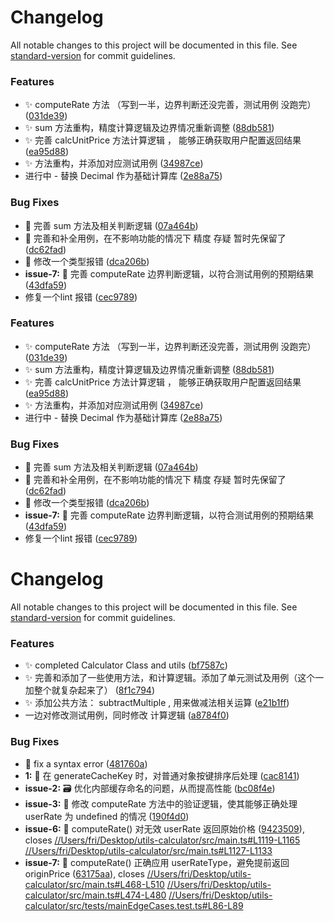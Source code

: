 # Changelog

All notable changes to this project will be documented in this file. See [standard-version](https://github.com/conventional-changelog/standard-version) for commit guidelines.


### Features

* :sparkles: computeRate 方法 （写到一半，边界判断还没完善，测试用例 没跑完） ([031de39](https://github.com/Fridolph/utils-calculator/commit/031de39da16a0741050a5544177237cf3c2e89c2))
* :sparkles: sum 方法重构，精度计算逻辑及边界情况重新调整 ([88db581](https://github.com/Fridolph/utils-calculator/commit/88db581cca5da6d41ec0a0d0e3655ade6ffc7be5))
* :sparkles: 完善  calcUnitPrice 方法计算逻辑 ， 能够正确获取用户配置返回结果 ([ea95d88](https://github.com/Fridolph/utils-calculator/commit/ea95d886d1a1546ce740afbbc4a24dce04f13876))
* :sparkles: 方法重构，并添加对应测试用例 ([34987ce](https://github.com/Fridolph/utils-calculator/commit/34987ce0291af26395c598701eebca7c0aa04fee))
* 进行中 - 替换 Decimal 作为基础计算库 ([2e88a75](https://github.com/Fridolph/utils-calculator/commit/2e88a75649688a24d9b5b6ada4ae599651012fb6))

### Bug Fixes

* :bug: 完善 sum 方法及相关判断逻辑 ([07a464b](https://github.com/Fridolph/utils-calculator/commit/07a464b7dbc01767a811c240d8d845a1da2535b7))
* :bug: 完善和补全用例，在不影响功能的情况下 精度 存疑 暂时先保留了 ([dc62fad](https://github.com/Fridolph/utils-calculator/commit/dc62fad5b24bd51e8b10a342fe4db3aaaa72e436))
* :rotating_light: 修改一个类型报错 ([dca206b](https://github.com/Fridolph/utils-calculator/commit/dca206be1db0463d64e20d280115721479642697))
* **issue-7:** :bug: 完善 computeRate 边界判断逻辑，以符合测试用例的预期结果 ([43dfa59](https://github.com/Fridolph/utils-calculator/commit/43dfa59a87fa07579c60eecc4e55a9491262defb))
* 修复一个lint 报错 ([cec9789](https://github.com/Fridolph/utils-calculator/commit/cec978927c43df897fd4e95c65a9588e8b36aa98))


### Features

* :sparkles: computeRate 方法 （写到一半，边界判断还没完善，测试用例 没跑完） ([031de39](https://github.com/Fridolph/utils-calculator/commit/031de39da16a0741050a5544177237cf3c2e89c2))
* :sparkles: sum 方法重构，精度计算逻辑及边界情况重新调整 ([88db581](https://github.com/Fridolph/utils-calculator/commit/88db581cca5da6d41ec0a0d0e3655ade6ffc7be5))
* :sparkles: 完善  calcUnitPrice 方法计算逻辑 ， 能够正确获取用户配置返回结果 ([ea95d88](https://github.com/Fridolph/utils-calculator/commit/ea95d886d1a1546ce740afbbc4a24dce04f13876))
* :sparkles: 方法重构，并添加对应测试用例 ([34987ce](https://github.com/Fridolph/utils-calculator/commit/34987ce0291af26395c598701eebca7c0aa04fee))
* 进行中 - 替换 Decimal 作为基础计算库 ([2e88a75](https://github.com/Fridolph/utils-calculator/commit/2e88a75649688a24d9b5b6ada4ae599651012fb6))


### Bug Fixes

* :bug: 完善 sum 方法及相关判断逻辑 ([07a464b](https://github.com/Fridolph/utils-calculator/commit/07a464b7dbc01767a811c240d8d845a1da2535b7))
* :bug: 完善和补全用例，在不影响功能的情况下 精度 存疑 暂时先保留了 ([dc62fad](https://github.com/Fridolph/utils-calculator/commit/dc62fad5b24bd51e8b10a342fe4db3aaaa72e436))
* :rotating_light: 修改一个类型报错 ([dca206b](https://github.com/Fridolph/utils-calculator/commit/dca206be1db0463d64e20d280115721479642697))
* **issue-7:** :bug: 完善 computeRate 边界判断逻辑，以符合测试用例的预期结果 ([43dfa59](https://github.com/Fridolph/utils-calculator/commit/43dfa59a87fa07579c60eecc4e55a9491262defb))
* 修复一个lint 报错 ([cec9789](https://github.com/Fridolph/utils-calculator/commit/cec978927c43df897fd4e95c65a9588e8b36aa98))

# Changelog

All notable changes to this project will be documented in this file. See [standard-version](https://github.com/conventional-changelog/standard-version) for commit guidelines.

### Features

* :sparkles: completed Calculator Class and utils ([bf7587c](https://github.com/Fridolph/utils-calculator/commit/bf7587c42f67c682d0ebc08480e70e9879912c96))
* :sparkles: 完善和添加了一些使用方法，和计算逻辑。添加了单元测试及用例（这个一加整个就复杂起来了） ([8f1c794](https://github.com/Fridolph/utils-calculator/commit/8f1c7949ffb4053096d6978b0f42b81b17bf4104))
* :sparkles: 添加公共方法： subtractMultiple , 用来做减法相关运算 ([e21b1ff](https://github.com/Fridolph/utils-calculator/commit/e21b1fffe8d5d789498134e8e0f48bb865a2d959))
* 一边对修改测试用例，同时修改 计算逻辑 ([a8784f0](https://github.com/Fridolph/utils-calculator/commit/a8784f0a3017ba573cb5a8673bbe95adca036fd4))


### Bug Fixes

* :bug: fix a  syntax error ([481760a](https://github.com/Fridolph/utils-calculator/commit/481760abb0721f3ddce38a0b06473d407ab9eb5e))
* **1:** :bug: 在 generateCacheKey 时，对普通对象按键排序后处理 ([cac8141](https://github.com/Fridolph/utils-calculator/commit/cac814166a65186a7816ef6a7aea49e298c000b3))
* **issue-2:** :card_file_box: 优化内部缓存命名的问题，从而提高性能 ([bc08f4e](https://github.com/Fridolph/utils-calculator/commit/bc08f4e195077233e211f8e797227c5d13150a7e))
* **issue-3:** :bug: 修改 computeRate 方法中的验证逻辑，使其能够正确处理 userRate 为 undefined 的情况 ([190f4d0](https://github.com/Fridolph/utils-calculator/commit/190f4d044dbcd6cf18e27477e84444b818e7c78d))
* **issue-6:** :bug: computeRate() 对无效 userRate 返回原始价格 ([9423509](https://github.com/Fridolph/utils-calculator/commit/94235096243d9efc1912b4cb7777ee54539c7410)), closes [//Users/fri/Desktop/utils-calculator/src/main.ts#L1119-L1165](https://github.com/Fridolph///Users/fri/Desktop/utils-calculator/src/main.ts/issues/L1119-L1165) [//Users/fri/Desktop/utils-calculator/src/main.ts#L1127-L1133](https://github.com/Fridolph///Users/fri/Desktop/utils-calculator/src/main.ts/issues/L1127-L1133)
* **issue-7:** :bug: computeRate() 正确应用 userRateType，避免提前返回 originPrice ([63175aa](https://github.com/Fridolph/utils-calculator/commit/63175aae49f468769a0f10e141a53b0eb7dee8ef)), closes [//Users/fri/Desktop/utils-calculator/src/main.ts#L468-L510](https://github.com/Fridolph///Users/fri/Desktop/utils-calculator/src/main.ts/issues/L468-L510) [//Users/fri/Desktop/utils-calculator/src/main.ts#L474-L480](https://github.com/Fridolph///Users/fri/Desktop/utils-calculator/src/main.ts/issues/L474-L480) [//Users/fri/Desktop/utils-calculator/src/tests/mainEdgeCases.test.ts#L86-L89](https://github.com/Fridolph///Users/fri/Desktop/utils-calculator/src/tests/mainEdgeCases.test.ts/issues/L86-L89)
